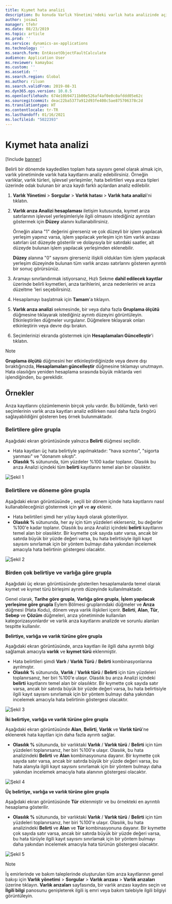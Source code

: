 ```yaml
---
title: Kıymet hata analizi
description: Bu konuda Varlık Yönetimi'ndeki varlık hata analizinde açıklanmaktadır.
author: josaw1
manager: tfehr
ms.date: 08/23/2019
ms.topic: article
ms.prod: ''
ms.service: dynamics-ax-applications
ms.technology: ''
ms.search.form: EntAssetObjectFaultCalculate
audience: Application User
ms.reviewer: kamaybac
ms.custom: ''
ms.assetid: ''
ms.search.region: Global
ms.author: riluan
ms.search.validFrom: 2019-08-31
ms.dyn365.ops.version: 10.0.5
ms.openlocfilehash: 674e10b94711b00e526af4af0e0c0afddd05e62c
ms.sourcegitcommit: deac22ba5377a912d93fe408c5ae875706378c2d
ms.translationtype: HT
ms.contentlocale: tr-TR
ms.lasthandoff: 01/16/2021
ms.locfileid: "5022393"
---
```

# <a name="asset-fault-analysis"></a>Kıymet hata analizi

[!include [banner](../../includes/banner.md)]

 

Belirli bir dönemde kaydedilen toplam hata sayısını genel olarak almak için, varlık yönetiminde varlık hata kayıtlarını analiz edebilirsiniz. Örneğin varlıklar, varlık türleri, işlevsel yerleşimler, hata belirtileri veya arıza tipleri üzerinde odak bulunan bir arıza kaydı farklı açılardan analiz edilebilir.

1. **Varlık Yönetimi** > **Sorgular** > **Varlık hatası** > **Varlık hata analizi**'ni tıklatın.

2. **Varlık arıza Analizi hesaplaması** iletişim kutusunda, kıymet arıza satırlarının işlevsel yerleşimleriyle ilgili olmasını istediğiniz ayrıntıları göstermek için **Düzey** alanını kullanabilirsiniz. 

    Örneğin alana "1" değerini girerseniz ve çok düzeyli bir işlem yapılacak yerleşim yapınız varsa, işlem yapılacak yerleşim için tüm varlık arızası satırları üst düzeyde gösterilir ve dolayısıyla bir satırdaki saatler, alt düzeyde bulunan işlem yapılacak yerleşimden eklenebilir. 
        
    **Düzey** alanına "0" sayısını girerseniz ilişkili oldukları tüm işlem yapılacak yerleşim düzeyinde bulunan tüm varlık arızası satırlarını gösteren ayrıntılı bir sonuç görürsünüz.

3. Aramayı sınırlandırmak istiyorsanız, Hızlı Sekme **dahil edilecek kayıtlar** üzerinde belirli kıymetleri, arıza tarihlerini, arıza nedenlerini ve arıza düzeltme 'leri seçebilirsiniz.

4. Hesaplamayı başlatmak için **Tamam**'a tıklayın.

5. **Varlık arıza analizi** sekmesinde, bir veya daha fazla **Gruplama ölçütü** düğmesine tıklayarak istediğiniz ayrıntı düzeyini görüntüleyin. Etkinleştirilen düğmeler vurgulanır. Düğmelere tıklayarak onları etkinleştirin veya devre dışı bırakın.

6. Seçimlerinizi ekranda göstermek için **Hesaplamaları Güncelleştir**'i tıklatın. 

>[!NOTE]
>**Gruplama ölçütü** düğmesini her etkinleştirdiğinizde veya devre dışı bıraktığınızda, **Hesaplamaları güncelleştir** düğmesine tıklamayı unutmayın. Hata olasılığını yeniden hesaplama sırasında büyük miktarda veri işlendiğinden, bu gereklidir.

## <a name="examples"></a>Örnekler

Arıza kayıtlarını çözümlemenin birçok yolu vardır. Bu bölümde, farklı veri seçimlerinin varlık arıza kayıtları analiz edilirken nasıl daha fazla öngörü sağlayabildiğini gösteren beş örnek bulunmaktadır.

### <a name="group-by-symptoms"></a>Belirtilere göre grupla

Aşağıdaki ekran görüntüsünde yalnızca **Belirti** düğmesi seçilidir.

- Hata kayıtları üç hata belirtiyle yapılmaktadır: "hava sızıntısı", "sigorta yanması" ve "donanım sıkıştı".  
- **Olasılık %** sütununda, tüm yüzdeler %100 kadar toplanır. Olasılık bu arıza Analizi içindeki tüm **belirti** kayıtlarını temel alan bir olasılıktır.

![Şekil 1](media/06-controlling-and-reporting.png)

### <a name="group-by-symptoms-and-time-period"></a>Belirtilere ve döneme göre grupla

Aşağıdaki ekran görüntüsünde , seçili bir dönem içinde hata kayıtlarını nasıl kullanabileceğinizi göstermek için **yıl** ve **ay** eklenir.

- Hata belirtileri şimdi her yıl/ay kaydı olarak gösteriliyor.  
- **Olasılık %** sütununda, her ay için tüm yüzdeleri eklerseniz, bu değerler %100'e kadar toplanır. Olasılık bu arıza Analizi içindeki **belirti** kayıtlarını temel alan bir olasılıktır. Bir kıymette çok sayıda satır varsa, ancak bir satırda büyük bir yüzde değeri varsa, bu hata belirtisiyle ilgili kayıt sayısını sınırlamak için bir yöntem bulmayı daha yakından incelemek amacıyla hata belirtinin göstergesi olacaktır.

![Şekil 2](media/07-controlling-and-reporting.png)

### <a name="group-by-multiple-symptoms-and-assets"></a>Birden çok belirtiye ve varlığa göre grupla

Aşağıdaki üç ekran görüntüsünde gösterilen hesaplamalarda temel olarak kıymet ve kıymet türü birleşimi ayrıntı düzeyinde kullanılmaktadır.  

Genel olarak, **Tarihe göre grupla**, **Varlığa göre grupla**, **İşlem yapılacak yerleşime göre grupla** Eylem Bölmesi gruplarındaki düğmeler ve **Arıza** düğmesi (Hata Kodu), dönem veya varlık ilişkileri içerir. **Belirti**, **Alan**, **Tür**, **Sebep** ve **Çözüm** düğmeleri, arıza yönetiminde kullanılan kategorizasyonlardır ve varlık arıza kayıtlarını analizde ve sorunlu alanları tespitte kullanılır.  

**Belirtiye, varlığa ve varlık türüne göre grupla**

Aşağıdaki ekran görüntüsünde, arıza kayıtları ile ilgili daha ayrıntılı bilgi sağlamak amacıyla **varlık** ve **kıymet türü** eklenmiştir.

- Hata belirtileri şimdi **Varlı** / **Varlık Türü** / **Belirti** kombinasyonlarına ayrılmıştır.  
- **Olasılık %** sütununda, **Varlık** / **Varlık türü** / **Belirti** için tüm yüzdeleri toplanırsanız, her biri %100'e ulaşır. Olasılık bu arıza Analizi içindeki **belirti** kayıtlarını temel alan bir olasılıktır. Bir kıymette çok sayıda satır varsa, ancak bir satırda büyük bir yüzde değeri varsa, bu hata belirtisiyle ilgili kayıt sayısını sınırlamak için bir yöntem bulmayı daha yakından incelemek amacıyla hata belirtinin göstergesi olacaktır.

![Şekil 3](media/08-controlling-and-reporting.png)

**İki belirtiye, varlığa ve varlık türüne göre grupla**

Aşağıdaki ekran görüntüsünde **Alan**, **Belirti**, **Varlık** ve **Varlık türü**'ne eklenerek hata kayıtları için daha fazla ayrıntı sağlar.

- **Olasılık %** sütununda, bir varlıktaki **Varlık** / **Varlık türü** / **Belirti** için tüm yüzdeleri toplanırsanız, her biri %100'e ulaşır. Olasılık, bu hata analizindeki **Belirti** ve **Alan** kombinasyonuna dayanır. Bir kıymette çok sayıda satır varsa, ancak bir satırda büyük bir yüzde değeri varsa, bu hata alanıyla ilgili kayıt sayısını sınırlamak için bir yöntem bulmayı daha yakından incelemek amacıyla hata alanının göstergesi olacaktır.  

![Şekil 4](media/09-controlling-and-reporting.png)

**Üç belirtiye, varlığa ve varlık türüne göre grupla**

Aşağıdaki ekran görüntüsünde **Tür** eklenmiştir ve bu örnekteki en ayrıntılı hesaplama gösterilir.
 
- **Olasılık %** sütununda, bir varlıktaki **Varlık** / **Varlık türü** / **Belirti** için tüm yüzdeleri toplanırsanız, her biri %100'e ulaşır. Olasılık, bu hata analizindeki **Belirti** ve **Alan** ve **Tür** kombinasyonuna dayanır. Bir kıymette çok sayıda satır varsa, ancak bir satırda büyük bir yüzde değeri varsa, bu hata türüyle ilgili kayıt sayısını sınırlamak için bir yöntem bulmayı daha yakından incelemek amacıyla hata türünün göstergesi olacaktır.

![Şekil 5](media/10-controlling-and-reporting.png)


>[!NOTE]
>İş emirlerinde ve bakım taleplerinde oluşturulan tüm arıza kayıtlarının genel bakışı için **Varlık yönetimi** > **Sorgular** > **Varlık arızası** > **Varlık arızaları** üzerine tıklayın. **Varlık arızaları** sayfasında, bir varlık arızası kaydını seçin ve **İlgili bilgi** panosunu genişleterek ilgili iş emri veya bakım talebiyle ilgili bilgiyi görüntüleyin.

